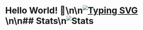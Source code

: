 # Hello World! 👋\n\n[![Typing SVG](https://readme-typing-svg.herokuapp.com?font=Fira+Code&pause=1000&color=2BBC8A&center=true&vCenter=true&width=435&lines=Linux+Enthusiast;Full+Stack+Developer)](https://git.io/typing-svg)\n\n## Stats\n![Stats](https://github-readme-stats.vercel.app/api?username=GizmetDev&show_icons=true&theme=radical)
